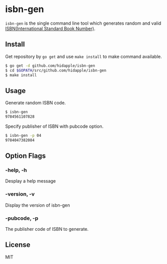 # isbn-gen

`isbn-gen` is the single command line tool which generates random and valid [ISBN(International Standard Book Number)](https://en.wikipedia.org/wiki/International_Standard_Book_Number).

## Install

Get repository by `go get` and use `make install` to make command available.

```sh
$ go get -d github.com/hidapple/isbn-gen
$ cd $GOPATH/src/github.com/hidapple/isbn-gen
$ make install
```

## Usage

Generate random ISBN code.
```sh
$ isbn-gen
9784561107828
```

Specify publisher of ISBN with pubcode option.
```sh
$ isbn-gen -p 04
9784047382084
```

## Option Flags

### -help, -h
Desplay a help message

### -version, -v
Display the version of isbn-gen

### -pubcode, -p
The publisher code of ISBN to generate.

## License
MIT
